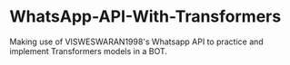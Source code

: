 # WhatsApp-API-With-Transformers
Making use of VISWESWARAN1998's Whatsapp API to practice and implement Transformers models in a BOT.
